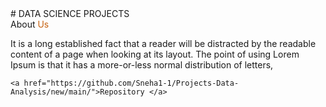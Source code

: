 <HTML>
  <HEAD>
    # DATA SCIENCE PROJECTS 
    <META NAME="seo" CONTENT="Exploratory data analysis, Feature engineering, Data Preprocessing, Model Building">
      <META NAME="geo.position" CONTENT="latitude; longitude">
      <META NAME="geo.placename" CONTENT="Place Name">
      <META NAME="geo.region" CONTENT="Country Subdivision Code">
  </HEAD>
  
  <BODY>
    <div class="about_text">About <span style="color: #c6610f;">Us</span></div>
    <p class="dolor_text">It is a long established
      fact that a reader will be distracted by the readable content of a
      page when looking at its layout. The point of using Lorem Ipsum is that it has a more-or-less normal distribution of letters,
    </p>
    					
    <a href="https://github.com/Sneha1-1/Projects-Data-Analysis/new/main/">Repository </a>
    
  </BODY>
</HTML>
